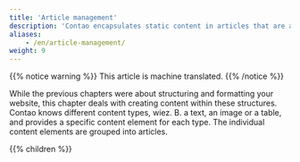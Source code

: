 ```yaml
---
title: 'Article management'
description: 'Contao encapsulates static content in articles that are assigned to a specific page and layout area in the article management.'
aliases:
    - /en/article-management/
weight: 9
---
```


{{% notice warning %}}
This article is machine translated.
{{% /notice %}}

While the previous chapters were about structuring and formatting your website, this chapter deals with creating content within these structures. Contao knows different content types, wiez. B. a text, an image or a table, and provides a specific content element for each type. The individual content elements are grouped into articles.

{{% children %}}
